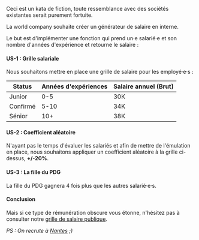 Ceci est un kata de fiction, toute ressemblance avec des sociétés existantes serait purement fortuite.

La world company souhaite créer un générateur de salaire en interne.

Le but est d'implémenter une fonction qui prend un·e salarié·e et son nombre d'années d'expérience et retourne le salaire :

#### US-1 : Grille salariale
 
 Nous souhaitons mettre en place une grille de salaire pour les employé·e·s :
 
 | Status   | Années d'expériences | Salaire annuel (Brut) |
 |----------|----------------------|-----------------------|
 | Junior   | 0-5                  | 30K                   |
 | Confirmé | 5-10                 | 34K                   |
 | Sénior   | 10+                  | 38K                   |
 

#### US-2 : Coefficient aléatoire
 N'ayant pas le temps d'évaluer les salariés et afin de mettre de l'émulation en place, nous souhaitons appliquer un coefficient aléatoire à la grille ci-dessus, 
 **+/-20%**.
 
#### US-3 : La fille du PDG
La fille du PDG gagnera 4 fois plus que les autres salarié·e·s.

####  Conclusion 
  
Mais si ce type de rémunération obscure vous étonne, n'hésitez pas à consulter notre [grille de salaire publique](https://shodo.io/grille-salaire-transparente/).

_PS : On recrute à [Nantes](https://shodo.io/developpeurs/) ;)_
